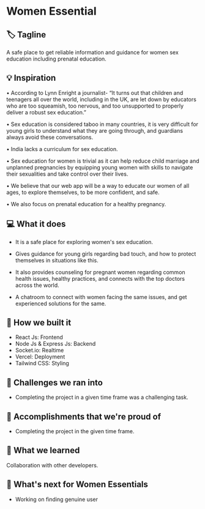 # Women Essential

## 🏷 Tagline

A safe place to get reliable information and guidance for women sex education including prenatal education.

## 💡 Inspiration

• According to Lynn Enright a journalist- “It turns out that children and teenagers all over the world, including in the UK, are let down by educators who are too squeamish, too nervous, and too unsupported to properly deliver a robust sex education.”

• Sex education is considered taboo in many countries, it is very difficult for young girls to understand what they are going through, and guardians always avoid these conversations.

• India lacks a curriculum for sex education.

• Sex education for women is trivial as it can help reduce child marriage and unplanned pregnancies by equipping young women with skills to navigate their sexualities and take control over their lives.

• We believe that our web app will be a way to educate our women of all ages, to explore themselves, to be more confident, and safe.

• We also focus on prenatal education for a healthy pregnancy.

## 💻 What it does

- It is a safe place for exploring women's sex education.

- Gives guidance for young girls regarding bad touch, and how to protect themselves in situations like this.

- It also provides counseling for pregnant women regarding common health issues, healthy practices, and connects with the top doctors across the world.

- A chatroom to connect with women facing the same issues, and get experienced solutions for the same.

## 🔨 How we built it

- React Js: Frontend
- Node Js & Express Js: Backend
- Socket.io: Realtime
- Vercel: Deployment
- Tailwind CSS: Styling

## 🧠 Challenges we ran into

- Completing the project in a given time frame was a challenging task.

## 🏅 Accomplishments that we're proud of

- Completing the project in the given time frame.

## 📖 What we learned

Collaboration with other developers.

## 🚀 What's next for Women Essentials

- Working on finding genuine user
